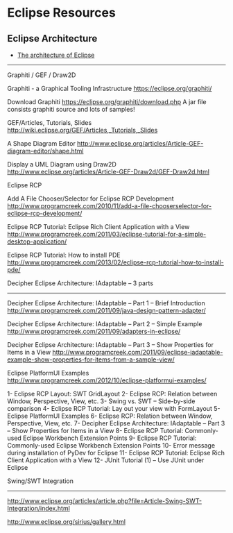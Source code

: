 # Eclipse Resources #

## Eclipse Architecture ##

- [The architecture of Eclipse](http://www.aosabook.org/en/eclipse.html)

----------

Graphiti / GEF / Draw2D

Graphiti - a Graphical Tooling Infrastructure
https://eclipse.org/graphiti/

Download Graphiti
https://eclipse.org/graphiti/download.php
A jar file consists graphiti source and lots of samples!

GEF/Articles, Tutorials, Slides
http://wiki.eclipse.org/GEF/Articles,_Tutorials,_Slides

A Shape Diagram Editor
http://www.eclipse.org/articles/Article-GEF-diagram-editor/shape.html

Display a UML Diagram using Draw2D
http://www.eclipse.org/articles/Article-GEF-Draw2d/GEF-Draw2d.html


Eclipse RCP

Add A File Chooser/Selector for Eclipse RCP Development
http://www.programcreek.com/2010/11/add-a-file-chooserselector-for-eclipse-rcp-development/


Eclipse RCP Tutorial: Eclipse Rich Client Application with a View
http://www.programcreek.com/2011/03/eclipse-tutorial-for-a-simple-desktop-application/


Eclipse RCP Tutorial: How to install PDE
http://www.programcreek.com/2013/02/eclipse-rcp-tutorial-how-to-install-pde/

Decipher Eclipse Architecture: IAdaptable – 3 parts

----------

Decipher Eclipse Architecture: IAdaptable – Part 1 – Brief Introduction
http://www.programcreek.com/2011/09/java-design-pattern-adapter/

Decipher Eclipse Architecture: IAdaptable – Part 2 – Simple Example
http://www.programcreek.com/2011/09/adapters-in-eclipse/

Decipher Eclipse Architecture: IAdaptable – Part 3 – Show Properties for Items in a View
http://www.programcreek.com/2011/09/eclipse-iadaptable-example-show-properties-for-items-from-a-sample-view/


Eclipse PlatformUI Examples
http://www.programcreek.com/2012/10/eclipse-platformui-examples/


1- Eclipse RCP Layout: SWT GridLayout
2- Eclipse RCP: Relation between Window, Perspective, View, etc.
3- Swing vs. SWT – Side-by-side comparison
4- Eclipse RCP Tutorial: Lay out your view with FormLayout
5- Eclipse PlatformUI Examples
6- Eclipse RCP: Relation between Window, Perspective, View, etc.
7- Decipher Eclipse Architecture: IAdaptable – Part 3 – Show Properties for Items in a View
8- Eclipse RCP Tutorial: Commonly-used Eclipse Workbench Extension Points
9- Eclipse RCP Tutorial: Commonly-used Eclipse Workbench Extension Points
10- Error message during installation of PyDev for Eclipse
11- Eclipse RCP Tutorial: Eclipse Rich Client Application with a View
12- JUnit Tutorial (1) – Use JUnit under Eclipse


Swing/SWT Integration

----------

http://www.eclipse.org/articles/article.php?file=Article-Swing-SWT-Integration/index.html


http://www.eclipse.org/sirius/gallery.html

